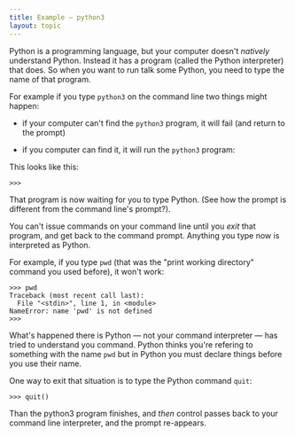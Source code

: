 ```yaml
---
title: Example — python3
layout: topic
---
```


Python is a programming language, but your computer doesn't _natively_ understand Python. Instead it has a program (called the Python interpreter) that does. So when you want to run talk some Python, you need to type the name of that program.

For example if you type `python3` on the command line two things might happen:

* if your computer can't find the `python3` program, it will fail (and return to the prompt)

* if you computer can find it, it will run the `python3` program:

This looks like this:

    >>>

That program is now waiting for you to type Python. (See how the prompt is different from the command line's prompt?).

You can't issue commands on your command line until you _exit_ that program, and get back to the command prompt. Anything you type now is interpreted as Python.

For example, if you type `pwd` (that was the "print working directory" command you used before), it won't work:

    >>> pwd
    Traceback (most recent call last):
      File "<stdin>", line 1, in <module>
    NameError: name 'pwd' is not defined
    >>> 

What's happened there is Python — not your command interpreter — has tried to understand you command. Python thinks you're refering to something with the name `pwd` but in Python you
must declare things before you use their name.

One way to exit that situation is to type the Python command `quit`:

    >>> quit()

Than the python3 program finishes, and _then_ control passes back to your command line interpreter, and the prompt re-appears.